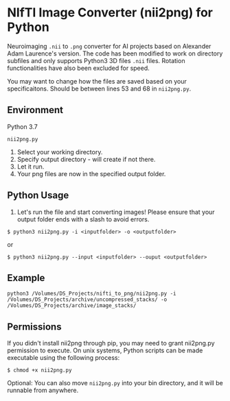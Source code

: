 # NIfTI Image Converter (nii2png) for Python
Neuroimaging `.nii` to `.png` converter for AI projects based on Alexander Adam Laurence's version. 
The code has been modified to work on directory subfiles and only supports Python3 3D files `.nii` files. Rotation functionalities have also been excluded for speed. 

You may want to change how the files are saved based on your specificaitons. Should be between lines 53 and 68 in `nii2png.py`. 

## Environment
Python 3.7 

```
nii2png.py
```

1. Select your working directory.
2. Specify output directory - will create if not there. 
3. Let it run.
4. Your png files are now in the specified output folder.

## Python Usage

1. Let's run the file and start converting images! Please ensure that your output folder ends with a slash to avoid errors.

```
$ python3 nii2png.py -i <inputfolder> -o <outputfolder>
```

or

```
$ python3 nii2png.py --input <inputfolder> --ouput <outputfolder>
```

## Example

```
python3 /Volumes/DS_Projects/nifti_to_png/nii2png.py -i /Volumes/DS_Projects/archive/uncompressed_stacks/ -o /Volumes/DS_Projects/archive/image_stacks/
```
## Permissions

If you didn't install nii2png through pip, you may need to grant nii2png.py permission to execute. On unix systems, Python scripts can be made executable using the following process:

```
$ chmod +x nii2png.py
```

Optional: You can also move `nii2png.py` into your bin directory, and it will be runnable from anywhere.

